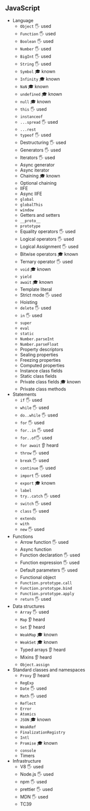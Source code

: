 ## JavaScript

- Language
  - `Object` 🖐️ used
  - `Function` 🖐️ used
  - `Boolean` 🖐️ used
  - `Number` 🖐️ used
  - `BigInt` 🖐️ used
  - `String` 🖐️ used
  - `Symbol` 🎓 known
  - `Infinity` 🎓 known
  - `NaN`  🎓 known
  - `undefined`  🎓 known
  - `null`  🎓 known
  - `this` 🖐️ used
  - `instanceof`
  - `...spread` 🖐️ used
  - `...rest`
  - `typeof` 🖐️ used
  - Destructuring  🖐️ used
  - Generators  🖐️ used
  - Iterators  🖐️ used
  - Async generator
  - Async iterator
  - Chaining 🎓 known
  - Optional chaining
  - IIFE
  - Async IIFE
  - `global`
  - `globalThis`
  - `window`
  - Getters and setters
  - `__proto__`
  - `prototype`
  - Equality operators 🖐️ used
  - Logical operators 🖐️ used
  - Logical Assignment 🖐️ used
  - Bitwise operators 🎓 known
  - Ternary operator 🖐️ used
  - `void`  🎓 known
  - `yield`
  - `await` 🎓 known
  - Template literal
  - Strict mode 🖐️ used
  - Hoisting
  - `delete` 🖐️ used
  - `in` 🖐️ used
  - `super`
  - `eval`
  - `static`
  - `Number.parseInt`
  - `Number.parseFloat`
  - Property descriptors
  - Sealing properties
  - Freezing properties
  - Computed properties
  - Instance class fields
  - Static class fields
  - Private class fields 🎓 known
  - Private class methods
- Statements
  - `if` 🖐️ used
  - `while` 🖐️ used
  - `do..while` 🖐️ used
  - `for` 🖐️ used
  - `for..in` 🖐️ used
  - `for..of`🖐️ used
  - `for await` 👂 heard
  - `throw` 🖐️ used
  - `break` 🖐️ used
  - `continue` 🖐️ used
  - `import` 🖐️ used
  - `export` 🎓 known
  - `label`
  - `try..catch` 🖐️ used
  - `switch` 🖐️ used
  - `class` 🖐️ used
  - `extends`
  - `with`
  - `new` 🖐️ used
- Functions
  - Arrow function 🖐️ used
  - Async function
  - Function declaration 🖐️ used
  - Function expression 🖐️ used
  - Default parameters 🖐️ used
  - Functional object 
  - `Function.prototype.call`
  - `Function.prototype.bind`
  - `Function.prototype.apply`
  - `return` 🖐️ used
- Data structures
  - `Array` 🖐️ used
  - `Map` 👂 heard
  - `Set` 👂 heard
  - `WeakMap` 🎓 known
  - `WeakSet` 🎓 known
  - Typed arrays 👂 heard
  - Mixins 👂 heard
  - `Object.assign`
- Standard classes and namespaces
  - `Proxy` 👂 heard
  - `RegExp`
  - `Date` 🖐️ used
  - `Math` 🖐️ used
  - `Reflect`
  - `Error` 
  - `Atomics`
  - `JSON` 🎓 known
  - `WeakRef`
  - `FinalizationRegistry`
  - `Intl`
  - `Promise` 🎓 known
  - `console`
  - Timers
- Infrastructure
  - V8 🖐️ used
  - Node.js 🖐️ used
  - npm 🖐️ used
  - prettier 🖐️ used
  - MDN 🖐️ used
  - TC39
